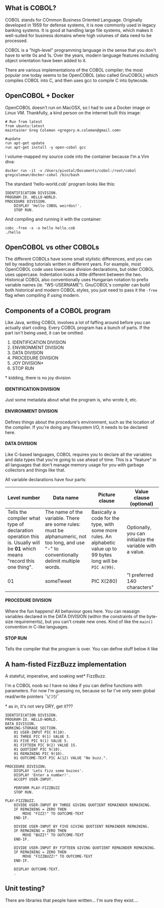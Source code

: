 ## What is COBOL?

COBOL stands for COmmon Business Oriented Language. Originally developed
in 1959 for defense systems, it is now commonly used in legacy banking systems.
It is good at handling large file systems, which makes it well-suited for business
domains where high volumes of data need to be processed.

COBOL is a "high-level" programming language in the sense that you don't have to
write 0s and 1s. Over the years, modern language features including object orientation
have been added to it.

There are various implementations of the COBOL compiler; the most popular one
today seems to be OpenCOBOL (also called GnuCOBOL) which compiles COBOL into C, and then
uses gcc to compile C into bytecode.

## OpenCOBOL + Docker

OpenCOBOL doesn't run on MacOSX, so I had to use a Docker image or Linux VM.
Thankfully, a kind person on the internet built this image:

```
# Run from latest
from ubuntu:latest
maintainer Greg Coleman <gregory.m.coleman@gmail.com>

#update
run apt-get update
run apt-get install -y open-cobol gcc
```

I volume-mapped my source code into the container because I'm a Vim diva:

`docker run -it -v /Users/pivotal/Documents/cobol:/root/cobol gregcoleman/docker-cobol /bin/bash`

The standard 'hello-world.cob' program looks like this:

```
IDENTIFICATION DIVISION.
PROGRAM-ID. HELLO-WORLD.
PROCEDURE DIVISION.
    DISPLAY 'Hello COBOL weirdos!'.
    STOP RUN.
```

And compiling and running it with the container:

```
cobc -free -x -o hello hello.cob
./hello
```

## OpenCOBOL vs other COBOLs

The different COBOLs have some small stylistic differences, and you can tell by reading tutorials written in different years. For example, most OpenCOBOL code uses lowercase division declarations, but older COBOL uses uppercase. Indentation looks a little different between the two. Historical COBOL also conventionally uses Hungarian notation to prefix variable names (ie. "WS-USERNAME"). GnuCOBOL's compiler can build both historical and modern COBOL styles, you just need to pass it the `-free` flag when compiling if using modern.

## Components of a COBOL program

Like Java, writing COBOL involves a lot of faffing around before you can actually
start coding. Every COBOL program has a bunch of parts. If the part isn't being used, it can be omitted.

1. IDENTIFICATION DIVISION
1. ENVIRONMENT DIVISION
1. DATA DIVISION
1. PROCEDURE DIVISION
1. JOY DIVISION*
1. STOP RUN

\*  kidding, there is no joy division

#### IDENTIFICATION DIVISION

Just some metadata about what the program is, who wrote it, etc.

#### ENVIRONMENT DIVISION

Defines things about the procedure's environment, such as the location of the compiler. If you're doing any filesystem I/O, it needs to be declared here.

#### DATA DIVISION

Like C-based languages, COBOL requires you to declare all the variables and data types that you're going to use ahead of time. This is a "feature" in all languages that don't manage memory usage for you with garbage collectors and things like that.

All variable declarations have four parts:

| Level number | Data name | Picture clause | Value clause (optional) |
| --- | --- | --- | --- |
| Tells the compiler what type of declaration operation this is. Usually will be **01** which means "record this one thing". | The name of the variable. There are some rules: must be alphanumeric, not too long, and use "-" to conventionally delimit multiple words. | Basically a code for the type, with some more rules. An alphabetic value up to 99 bytes long will be `PIC A(99)`. | Optionally, you can initialize the variable with a value. |
| 01 | someTweet | PIC X(280) | "I preferred 140 characters" |

#### PROCEDURE DIVISION

Where the fun happens! All behaviour goes here. You can reassign variables declared in the DATA DIVISION (within the constraints of the byte-size requirements), but you can't create new ones. Kind of like the `main()` convention in C-like languages.

#### STOP RUN

Tells the compiler that the program is over. You can define stuff below it like

## A ham-fisted FizzBuzz implementation

A stateful, imperative, and soaking wet* FizzBuzz.

I'm a COBOL noob so I have no idea if you can define functions with parameters. For now I'm guessing no, because so far I've only seen global read/write pointers ¯\\_(ツ)_/¯

\* as in, it's not very DRY, get it???

```
IDENTIFICATION DIVISION.
PROGRAM-ID. HELLO-WORLD.
DATA DIVISION.
WORKING-STORAGE SECTION.
    01 USER-INPUT PIC 9(10).
    01 THREE PIC 9(1) VALUE 3.
    01 FIVE PIC 9(1) VALUE 5.
    01 FIFTEEN PIC 9(2) VALUE 15.
    01 QUOTIENT PIC 9(10).
    01 REMAINING PIC 9(10).
    01 OUTCOME-TEXT PIC A(12) VALUE "No buzz.".

PROCEDURE DIVISION.
    DISPLAY 'Lets fizz some buzzes'.
    DISPLAY 'Enter a number!'.
    ACCEPT USER-INPUT.

    PERFORM PLAY-FIZZBUZZ
    STOP RUN.

PLAY-FIZZBUZZ.
    DIVIDE USER-INPUT BY THREE GIVING QUOTIENT REMAINDER REMAINING.
    IF REMAINING = ZERO THEN
        MOVE "FIZZ!" TO OUTCOME-TEXT
    END-IF.

    DIVIDE USER-INPUT BY FIVE GIVING QUOTIENT REMAINDER REMAINING.
    IF REMAINING = ZERO THEN
        MOVE "BUZZ!" TO OUTCOME-TEXT
    END-IF.

    DIVIDE USER-INPUT BY FIFTEEN GIVING QUOTIENT REMAINDER REMAINING.
    IF REMAINING = ZERO THEN
        MOVE "FIZZBUZZ!" TO OUTCOME-TEXT
    END-IF.

    DISPLAY OUTCOME-TEXT.
    .
```

## Unit testing?

There are libraries that people have written... I'm sure they exist....
